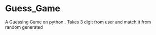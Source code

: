 # Guess_Game
A Guessing Game on python . Takes 3 digit from user and match it from random generated 
